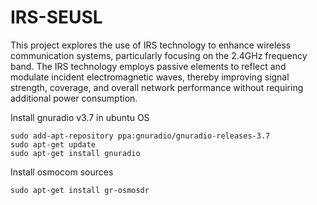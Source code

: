 # IRS-SEUSL

This project explores the use of IRS technology to enhance wireless communication systems, particularly focusing on the 2.4GHz frequency band. The IRS technology employs passive elements to reflect and modulate incident electromagnetic waves, thereby improving signal strength, coverage, and overall network performance without requiring additional power consumption.

Install gnuradio v3.7 in ubuntu OS
```
sudo add-apt-repository ppa:gnuradio/gnuradio-releases-3.7
sudo apt-get update
sudo apt-get install gnuradio
```
Install osmocom sources
```
sudo apt-get install gr-osmosdr
```
